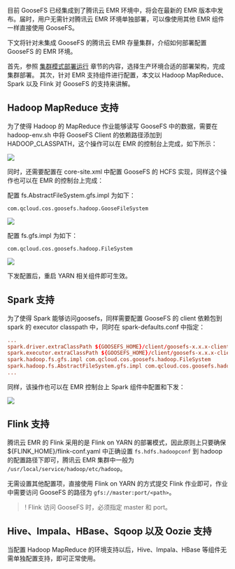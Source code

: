 目前 GooseFS 已经集成到了腾讯云 EMR 环境中，将会在最新的 EMR 版本中发布。届时，用户无需针对腾讯云 EMR 环境单独部署，可以像使用其他 EMR 组件一样直接使用 GooseFS。

下文将针对未集成 GooseFS 的腾讯云 EMR 存量集群，介绍如何部署配置 GooseFS 的 EMR 环境。

首先，参照 [集群模式部署运行](https://intl.cloud.tencent.com/document/product/436/41236#.E9.9B.86.E7.BE.A4.E6.A8.A1.E5.BC.8F.E9.83.A8.E7.BD.B2.E8.BF.90.E8.A1.8C) 章节的内容，选择生产环境合适的部署架构，完成集群部署。
其次，针对 EMR 支持组件进行配置，本文以 Hadoop MapReduce、Spark 以及 Flink 对 GooseFS 的支持来讲解。

## Hadoop MapReduce 支持

为了使得 Hadoop 的 MapReduce 作业能够读写 GooseFS 中的数据，需要在 hadoop-env.sh 中将 GooseFS Client 的依赖路径添加到 HADOOP_CLASSPATH，这个操作可以在 EMR 的控制台上完成，如下所示：

![](https://main.qcloudimg.com/raw/32b49a221b9a4106a96ab637c7a8a9ba.png)

同时，还需要配置在 core-site.xml 中配置 GooseFS 的 HCFS 实现，同样这个操作也可以在 EMR 的控制台上完成：

配置 fs.AbstractFileSystem.gfs.impl 为如下：
```
com.qcloud.cos.goosefs.hadoop.GooseFileSystem
```

![](https://main.qcloudimg.com/raw/1bd4bb9b7871a89b44185dbd88c3a8bc.png)

配置 fs.gfs.impl 为如下：
```
com.qcloud.cos.goosefs.hadoop.FileSystem
```

![](https://main.qcloudimg.com/raw/281b9a9021337b5b6fc5a70eb7033c59.png)


下发配置后，重启 YARN 相关组件即可生效。


## Spark 支持

为了使得 Spark 能够访问goosefs，同样需要配置 GooseFS 的 client 依赖包到 spark 的 executor classpath 中，同时在 spark-defaults.conf 中指定：

```conf
...
spark.driver.extraClassPath ${GOOSEFS_HOME}/client/goosefs-x.x.x-client.jar
spark.executor.extraClassPath ${GOOSEFS_HOME}/client/goosefs-x.x.x-client.jar
spark.hadoop.fs.gfs.impl com.qcloud.cos.goosefs.hadoop.FileSystem
spark.hadoop.fs.AbstractFileSystem.gfs.impl com.qcloud.cos.goosefs.hadoop.GooseFileSystem
...
```

同样，该操作也可以在 EMR 控制台上 Spark 组件中配置和下发：

![](https://main.qcloudimg.com/raw/0f62582177918a965dd1d231af323830.png)

## Flink 支持

腾讯云 EMR 的 Flink 采用的是 Flink on YARN 的部署模式，因此原则上只要确保 ${FLINK_HOME}/flink-conf.yaml 中正确设置 `fs.hdfs.hadoopconf` 到 hadoop 的配置路径下即可，腾讯云 EMR 集群中一般为 `/usr/local/service/hadoop/etc/hadoop`。

无需设置其他配置项，直接使用 Flink on YARN 的方式提交 Flink 作业即可，作业中需要访问 GooseFS 的路径为 `gfs://master:port/<path>`。


>! Flink 访问 GooseFS 时，必须指定 master 和 port。
>

## Hive、Impala、HBase、Sqoop 以及 Oozie 支持

当配置 Hadoop MapReduce 的环境支持以后，Hive、Impala、HBase 等组件无需单独配置支持，即可正常使用。

